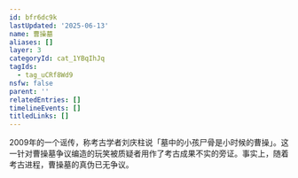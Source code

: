 ```yaml
---
id: bfr6dc9k
lastUpdated: '2025-06-13'
name: 曹操墓
aliases: []
layer: 3
categoryId: cat_1YBqIhJq
tagIds:
  - tag_uCRf8Wd9
nsfw: false
parent: ''
relatedEntries: []
timelineEvents: []
titledLinks: []
---
```


2009年的一个谣传，称考古学者刘庆柱说「墓中的小孩尸骨是小时候的曹操」。这一针对曹操墓争议编造的玩笑被质疑者用作了考古成果不实的旁证。事实上，随着考古进程，曹操墓的真伪已无争议。
